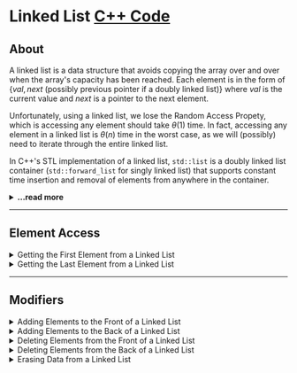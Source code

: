 # Linked List [C++ Code](./linked-list.cpp)

## About

A linked list is a data structure that avoids copying the array over and over when the array's capacity has been reached. Each element is in the form of $\{ val, next \ \text{(possibly previous pointer if a doubly linked list)} \}$ where $val$ is the current value and $next$ is a pointer to the next element.

Unfortunately, using a linked list, we lose the Random Access Propety, which is accessing any element should take $\theta(1)$ time. In fact, accessing any element in a linked list is $\theta(n)$ time in the worst case, as we will (possibly) need to iterate through the entire linked list.

In C++'s STL implementation of a linked list, `std::list` is a doubly linked list container (`std::forward_list` for singly linked list) that supports constant time insertion and removal of elements from anywhere in the container.

<details>
<summary><b>...read more</b></summary>

## Linked List

Similar to the array, the linked list is also a _linear_ data structure. Each element in the linked list is actually a separate object while all the objects are _linked together by the reference field_ in each element.

There are two types of linked list: singly linked list and doubly linked list. Here are similar and different.

-   similar in many operations:

1. Not able to _access the data at a random position_ in constant time.
2. Able to _add a new node after given node or at the beginning of the list in O(1) time_.
3. Able to _delete the first node in O(1) time_.

-   different to _delete a given node_ (including the last node).

In a singly linked list, it is not able to get the previous node of a given node so we have to spend _O(n)_ time to find out the previous node before deleting the given node.
In a doubly linked list, it will be much easier because we can get the previous node with the "prev" reference field. So we can delete a given node in `O(1)` time.

In conclusion, If you need to add or delete a node frequently, a linked list could be a good choice. If you need to access an element by index often, an array might be a better choice than a linked list.

-   Pros

Linked lists are great if you’re going to read all the items one at a time: you can read one item, follow the address to the next item, and so on.

-   Cons

if you’re going to keep jumping around, linked lists are terrible.

Suppose you want to read the last item in a linked list. You can’t just read it, because you don’t know what address it’s at. Instead, you have to go to item #1 to get the address for item #2. Then you have to go to item #2 to get the address for item #3. And so on, until you get to the last item.

## [Singly linked list](https://leetcode.com/explore/learn/card/linked-list/209/singly-linked-list/1290/)

Singly-linked list organizes all the nodes in a sequence. Each node contains the value and a reference field to link to the next node.

In most cases, we will use the _head_ node (the first node) to represent the whole list.

```python
# `val` is the value of the current node
# `next` is a pointer/reference to the next node
class SinglyListNode():
  __init__(self, val, next = None):
    self.val = val
    sele.next = next
```

#### Operations

Unlike the array, we are not able to access a random element in a singly-linked list in constant time.

If we want to get the *i*th element, we have to traverse from the head node one by one (use the "next" field). It takes us _O(n)_ time on average to _visit an element by index_, where _n_ is the length of the linked list.

-   Insertion

Unlike an array, we don’t need to move all elements past the inserted element. Therefore, you can insert a new node into a linked list in `O(1)` time complexity, which is very efficient.

Add a new node to head, end, or in the middle, is a similar process. In "current" node add "next" reference to "next" node if existed, and find "prev" node if existed add "next" value to "current" node for link reference.

1. Initialize a new node _current_ with the given value
2. Link the "next" field of _current_ to "prev"'s next node next
3. Link the "next" field in "prev" to _current_

-   Deletion

Find "next" value using the reference field of _current_. However, we have to traverse the linked list from the head node to find out "prev" which will take `O(n)` time on average. The space complexity is `O(1)` because we only need constant space to store our pointers.

1. Find _current_'s previous node "prev" and its "next" node next
2. Link "prev" to cur's "next" node next

## Doubly linked list

## Two-Pointer technique in Linked List

Imagine there are two runners with different speed. If they are running on a straight path, the fast runner will first arrive at the destination. However, if they are running on a circular track, the fast runner will catch up with the slow runner if they keep running.

That's exactly what we will come across using two pointers with different speed in a linked list:

1. If there is no cycle, the fast pointer will stop at the end of the linked list.
2. If there is a cycle, the fast pointer will eventually meet with the slow pointer.

-   Complexity Analysis

If you only use pointers without any other extra space, the space complexity will be `O(1)`

Need to analyze how many times we will run our loop to determine Running time. 1. If there is no cycle, the fast pointer takes _N/2_ times to reach the end of the linked list, where _N_ is the length of the linked list. If there is a cycle, the fast pointer needs _M_ times to catch up the slower pointer, where _M_ is the length of the cycle in the list.

Obviously, _M <= N_. So we will run the loop up to _N_ times. And for each loop, we only need constant time. So, the time complexity of this algorithm is _O(n)_ in total.

-   What should be the proper speed for the two pointers?

It is a safe choice to move the slow pointer one step at a time while moving the fast pointer two steps at a time. For each iteration, the fast pointer will move one extra step. If the length of the cycle is _M_, after _M_ iterations, the fast pointer will definitely move one more cycle and catch up with the slow pointer.

-   Important to note

1. Always examine if the node is _null_ before you call the next field.
2. Carefully define the end conditions of your loop. make sure your end conditions will not result in an endless loop

```java
// Initialize slow & fast pointers
ListNode slow = head;
ListNode fast = head;
/**
 * Change this condition to fit specific problem.
 * Attention: remember to avoid null-pointer error
 **/
while (slow != null && fast != null && fast.next != null) {
    slow = slow.next;           // move slow pointer one step each time
    fast = fast.next.next;      // move fast pointer two steps each time
    if (slow == fast) {         // change this condition to fit specific problem
        return true;
    }
}
return false;   // change return value to fit specific problem
```

## What is a Linked List? [Reference: 0](references-0)

A linked list is a data structure where each element is a separate object. Unlike an array, a linked list is a collection of items grouped together either by a [Singly Linked List](#sll-dll) or [Doubly Linked List](#sll-dll).

## Why Linked Lists?

Even though arrays are good for most cases, there are cases where you might want to use linked lists. Arrays have a fixed size upon initialization, so when you reach the maximum size, we create an new array of size m \* 2, where m is the size of the old array. After creating the new array, we copy all of the contents from the old array to the new one, then perform the requested operation: add an element to the end of the array. This operation also happens if the next slot in memory if used by another process. Clearly, this is a very slow method.

On the other hand, Linked Lists can be put anywhere in RAM, so if the next memory address if full (eg. another process if using it), then we use a unused memory space, then create a pointer to it with the memory address (eg. 0x7ffeed557bd0).

Basically in general, if we had a problem of seating friends at a theater, arrays put all of the friends together in **one long row**, while Linked Lists basically does, **"Let's split up and watch the movie"**. [Reference: 2](#reference-two)

<a name="sll-dll" />

## Singly Linked List vs. Doubly Linked List

A singly linked list contains a value and the memory address to the next node in a `[value, next element memory address]` format, while a doubly linked list has the properties of a singly linked list with a previous memory address in a `[value, next element memory address, previous element memory address]` format.

## Pros and Cons of Linked Lists

**Pros:**

-   Insertion and Deletion (on average) is constant time O(n)
-   Takes advantage of using free memory space each time

**Cons:**

-   Searching and accessing elements is O(n) in the worst case - because we don't have an particular order, so we might end up searching the entire linked list
-   Not suitable for all problems

## How to represent a Linked List?

![image](https://s3-us-west-2.amazonaws.com/ib-assessment-tests/problem_images/singly-ll.png)

Source: ([InterviewBit](https://s3-us-west-2.amazonaws.com/ib-assessment-tests/problem_images/singly-ll.png))

## Speed of Linked List [Reference: 1](#references-1)

### Singly-Linked List (Average Speed)

| Access | Search | Insertion | Deletion |
| ------ | ------ | --------- | -------- |
| O(n)   | O(n)   | O(1)      | O(1)     |

### Doubly-Linked List (Average Speed)

| Access | Search | Insertion | Deletion |
| ------ | ------ | --------- | -------- |
| O(n)   | O(n)   | O(1)      | O(1)     |

## Linked List Implementation

In C++, this is very easy. To do this, we use `struct`:

### Singly-Linked List Implementation

```cpp
/* Implementation of Singly Linked List */
struct SinglyLinkedList
{
  int val; // value
  SinglyLinkedList *next; // memory address to next node
};
```

### Doubly-Linked List Implementation

```cpp
/* Implementation of Doubly Linked List */
struct DoublyLinkedList
{
  int val; // value
  DoublyLinkedList *next; // memory address to next node
  DoublyLinkedList *prev; // memory address to previous node
};
```

<a name="references" />

## References

<a name="references-0" />

-   [0: InterviewBit](https://www.interviewbit.com/courses/programming/topics/linked-lists/#:~:text=A%20linked%20list%20is%20a,has%20a%20reference%20to%20null.)

<a name="references-1" />

-   [1: Big O Cheatsheet](https://www.bigocheatsheet.com/)

<a name="references-two" />

-   [2: Grokking Algorithms from Safari Books](https://www.oreilly.com/)

</details>

---

## Element Access

<details>
  <summary>Getting the First Element from a Linked List</summary>

We can get the first element of a linked list through the `front()` function in $\theta(1)$:

```cpp
list<char> letters {'a', 'b'};

cout << "Front of the list: " << letters.front() << "\n";
```

Calling front on an empty container is undefined.

</details>

<details>
  <summary>Getting the Last Element from a Linked List</summary>

We can get the last element of a linked list through the `last()` function in $\theta(1)$:

```cpp
list<char> letters {'a', 'b'};

cout << "End of the list: " << letters.back() << "\n";
```

Calling back on an empty container causes [undefined behavior](https://en.cppreference.com/w/cpp/language/ub).

</details>

---

## Modifiers

<details>
  <summary>Adding Elements to the Front of a Linked List</summary>

We can add elements to the front of a linked list in $\theta(1)$:

```cpp
list<char> letters {'a', 'b'};

letters.push_front('C');
```

If an exception is thrown (which can be due to `Allocator::allocate()` or element copy/move constructor/assignment), this function has no effect.

</details>

<details>
  <summary>Adding Elements to the Back of a Linked List</summary>

We can add elements to the back of a linked list in $\theta(1)$:

```cpp
list<char> letters {'a', 'b'};

letters.push_back('c');
```

If an exception is thrown, this function has no effect (strong exception guarantee).

</details>

<details>
  <summary>Deleting Elements from the Front of a Linked List</summary>

We can delete elements from the front of a linked list in $\theta(1)$:

```cpp
list<char> letters {'a', 'b'};

letters.pop_front();
```

If their are no elements in the linked list, the behavior is undefined.

</details>

<details>
  <summary>Deleting Elements from the Back of a Linked List</summary>

We can delete elements from the back of a linked list in $\theta(1)$:

```cpp
list<char> letters {'a', 'b'};

letters.pop_back();
```

Calling `pop_back()` on an empty container is undefined.

</details>

<details>
  <summary>Erasing Data from a Linked List</summary>

We can erase data from a linked list using the `erase` function that runs in $\theta(n)$ time:

```cpp
// delete second element
auto it = list.begin();
advance(itr, 1); // move iterator 1 position forward

list.erase(it);

// delete all elements in the array
list.erase(list.begin(), list.end());
```

</details>
